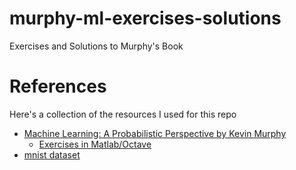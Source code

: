# murphy-ml-exercises-solutions
Exercises and Solutions to Murphy's Book

# References
Here's a collection of the resources I used for this repo

* [Machine Learning: A Probabilistic Perspective by Kevin Murphy](https://www.cs.ubc.ca/~murphyk/MLbook/)
  * [Exercises in Matlab/Octave](https://github.com/probml/pmtk3/)
* [mnist dataset](http://deeplearning.net/tutorial/gettingstarted.html)
